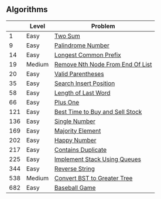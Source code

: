 ## Algorithms


|     | Level  | Problem |
|-----|--------|---------|
| 1   | Easy   | [Two Sum](https://github.com/rdvnabay/LeetCode/blob/master/Algorithms/Solutions/Easy/TwoSum.cs) | 
| 9   | Easy   | [Palindrome Number](https://github.com/rdvnabay/LeetCode/blob/master/Algorithms/Solutions/Easy/PalindromeNumber.cs) | 
| 14  | Easy   | [Longest Common Prefix](https://github.com/rdvnabay/LeetCode/blob/master/Algorithms/Solutions/Easy/LongestCommonPrefix.cs) | 
| 19  | Medium | [Remove Nth Node From End Of List](https://github.com/rdvnabay/LeetCode/blob/master/Algorithms/Solutions/Medium/RemoveNthNodeFromEndOfList.cs) |   
| 20  | Easy   | [Valid Parentheses](https://github.com/rdvnabay/LeetCode/blob/master/Algorithms/Solutions/Easy/ValidParentheses.cs) |
| 35  | Easy   | [Search Insert Position](https://github.com/rdvnabay/LeetCode/blob/master/Algorithms/Solutions/Easy/SearchInsertPosition.cs) |
| 58  | Easy   | [Length of Last Word](https://github.com/rdvnabay/LeetCode/blob/master/Algorithms/Solutions/Easy/LengthOfLastWord.cs) 
| 66  | Easy   | [Plus One](https://github.com/rdvnabay/LeetCode/blob/master/Algorithms/Solutions/Easy/PlusOne.cs) |
| 121 | Easy   | [Best Time to Buy and Sell Stock](https://github.com/rdvnabay/LeetCode/blob/master/Algorithms/Solutions/Easy/BestTimeToBuyAndSellStock.cs) |
| 136 | Easy   | [Single Number](https://github.com/rdvnabay/LeetCode/blob/master/Algorithms/Solutions/Easy/SingleNumber.cs) |
| 169 | Easy   | [Majority Element](https://github.com/rdvnabay/LeetCode/blob/master/Algorithms/Solutions/Easy/MajorityElement.cs) |
| 202 | Easy   | [Happy Number](https://github.com/rdvnabay/LeetCode/blob/master/Algorithms/Solutions/Easy/HappyNumber.cs) |
| 217 | Easy   | [Contains Duplicate](https://github.com/rdvnabay/LeetCode/blob/master/Algorithms/Solutions/Easy/ContainsDuplicate.cs) |
| 225 | Easy   | [Implement Stack Using Queues](https://github.com/rdvnabay/LeetCode/blob/master/Algorithms/Solutions/Easy/ImplementStackUsingQueues.cs) |
| 344 | Easy   | [Reverse String](https://github.com/rdvnabay/LeetCode/blob/master/Algorithms/Solutions/Easy/ReverseString.cs) |
| 538 | Medium | [Convert BST to Greater Tree](https://github.com/rdvnabay/LeetCode/blob/master/Algorithms/Solutions/Medium/ConvertBSTToGreaterTree.cs) |
| 682 | Easy   | [Baseball Game](https://github.com/rdvnabay/LeetCode/blob/master/Algorithms/Solutions/Easy/BaseballGame.cs) |



